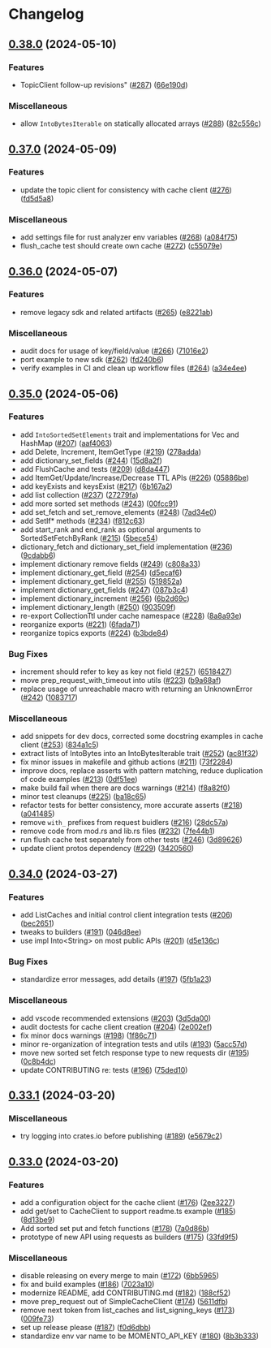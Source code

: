 # Changelog

## [0.38.0](https://github.com/momentohq/client-sdk-rust/compare/v0.37.0...v0.38.0) (2024-05-10)


### Features

* TopicClient follow-up revisions" ([#287](https://github.com/momentohq/client-sdk-rust/issues/287)) ([66e190d](https://github.com/momentohq/client-sdk-rust/commit/66e190d1bea27d4feb3ceabaa856af53d8274e47))


### Miscellaneous

* allow `IntoBytesIterable` on statically allocated arrays ([#288](https://github.com/momentohq/client-sdk-rust/issues/288)) ([82c556c](https://github.com/momentohq/client-sdk-rust/commit/82c556c424d3fe37e72faf771667a8245ca92242))

## [0.37.0](https://github.com/momentohq/client-sdk-rust/compare/v0.36.0...v0.37.0) (2024-05-09)


### Features

* update the topic client for consistency with cache client ([#276](https://github.com/momentohq/client-sdk-rust/issues/276)) ([fd5d5a8](https://github.com/momentohq/client-sdk-rust/commit/fd5d5a8ae4bd1860c85c5aa7cd195eacf9c41c1d))


### Miscellaneous

* add settings file for rust analyzer env variables ([#268](https://github.com/momentohq/client-sdk-rust/issues/268)) ([a084f75](https://github.com/momentohq/client-sdk-rust/commit/a084f75923754745fc4a11efd3ba4842e535ef29))
* flush_cache test should create own cache ([#272](https://github.com/momentohq/client-sdk-rust/issues/272)) ([c55079e](https://github.com/momentohq/client-sdk-rust/commit/c55079e2a288e887a4e2ba7f0a1591d6161ba8cc))

## [0.36.0](https://github.com/momentohq/client-sdk-rust/compare/v0.35.0...v0.36.0) (2024-05-07)


### Features

* remove legacy sdk and related artifacts ([#265](https://github.com/momentohq/client-sdk-rust/issues/265)) ([e8221ab](https://github.com/momentohq/client-sdk-rust/commit/e8221abc85e164555144c4e191c7ca013f84b852))


### Miscellaneous

* audit docs for usage of key/field/value ([#266](https://github.com/momentohq/client-sdk-rust/issues/266)) ([71016e2](https://github.com/momentohq/client-sdk-rust/commit/71016e2e44641d01a22d436ded26b3f56066da39))
* port example to new sdk ([#262](https://github.com/momentohq/client-sdk-rust/issues/262)) ([fd240b6](https://github.com/momentohq/client-sdk-rust/commit/fd240b6c386ee962d1db29a52d4152eeddc375e8))
* verify examples in CI and clean up workflow files ([#264](https://github.com/momentohq/client-sdk-rust/issues/264)) ([a34e4ee](https://github.com/momentohq/client-sdk-rust/commit/a34e4eeb0824229bc2e32d01b6e37b53ffacd6ce))

## [0.35.0](https://github.com/momentohq/client-sdk-rust/compare/v0.34.0...v0.35.0) (2024-05-06)


### Features

* add `IntoSortedSetElements` trait and implementations for Vec and HashMap ([#207](https://github.com/momentohq/client-sdk-rust/issues/207)) ([aaf4063](https://github.com/momentohq/client-sdk-rust/commit/aaf4063067b7a3428b647caf186b6208aea15d1c))
* add Delete, Increment, ItemGetType ([#219](https://github.com/momentohq/client-sdk-rust/issues/219)) ([278adda](https://github.com/momentohq/client-sdk-rust/commit/278addae4ba39715179a7447e56a356374310b16))
* add dictionary_set_fields ([#244](https://github.com/momentohq/client-sdk-rust/issues/244)) ([15d8a2f](https://github.com/momentohq/client-sdk-rust/commit/15d8a2fdc8aab7d1430ccd5534272cdf9aef849f))
* add FlushCache and tests ([#209](https://github.com/momentohq/client-sdk-rust/issues/209)) ([d8da447](https://github.com/momentohq/client-sdk-rust/commit/d8da4477668a43ef87f306c7f7032efa0815b009))
* add ItemGet/Update/Increase/Decrease TTL APIs ([#226](https://github.com/momentohq/client-sdk-rust/issues/226)) ([05886be](https://github.com/momentohq/client-sdk-rust/commit/05886be9bf0d187db426bf16d4abf130b8a11eaf))
* add keyExists and keysExist ([#217](https://github.com/momentohq/client-sdk-rust/issues/217)) ([6b167a2](https://github.com/momentohq/client-sdk-rust/commit/6b167a2f95f139f974811664fe2a365d93b5482c))
* add list collection ([#237](https://github.com/momentohq/client-sdk-rust/issues/237)) ([27279fa](https://github.com/momentohq/client-sdk-rust/commit/27279faaa35092d16244371780b851213d6759bc))
* add more sorted set methods ([#243](https://github.com/momentohq/client-sdk-rust/issues/243)) ([00fcc91](https://github.com/momentohq/client-sdk-rust/commit/00fcc914355cc1af18b7e9d4a4d4bb7fe0d82357))
* add set_fetch and set_remove_elements ([#248](https://github.com/momentohq/client-sdk-rust/issues/248)) ([7ad34e0](https://github.com/momentohq/client-sdk-rust/commit/7ad34e0f339b9815dd2f9d84a03a9e4faab84e67))
* add SetIf* methods ([#234](https://github.com/momentohq/client-sdk-rust/issues/234)) ([f812c63](https://github.com/momentohq/client-sdk-rust/commit/f812c6397f551a553d23155da6fb0bec16bf8abe))
* add start_rank and end_rank as optional arguments to SortedSetFetchByRank ([#215](https://github.com/momentohq/client-sdk-rust/issues/215)) ([5bece54](https://github.com/momentohq/client-sdk-rust/commit/5bece54b57928ca5f1ad966c11b1b6bef25c3ed7))
* dictionary_fetch and dictionary_set_field implementation ([#236](https://github.com/momentohq/client-sdk-rust/issues/236)) ([9cdabb6](https://github.com/momentohq/client-sdk-rust/commit/9cdabb6436a0455652f57d2b0a70e703e6530801))
* implement dictionary remove fields ([#249](https://github.com/momentohq/client-sdk-rust/issues/249)) ([c808a33](https://github.com/momentohq/client-sdk-rust/commit/c808a3380db0df2c34be08dcb452ae32e68689b0))
* implement dictionary_get_field ([#254](https://github.com/momentohq/client-sdk-rust/issues/254)) ([d5ecaf6](https://github.com/momentohq/client-sdk-rust/commit/d5ecaf6a7b463136873c94e5223a0799f971ca54))
* implement dictionary_get_field ([#255](https://github.com/momentohq/client-sdk-rust/issues/255)) ([519852a](https://github.com/momentohq/client-sdk-rust/commit/519852a4bec12b1a0bff61566249fe49284a88d7))
* implement dictionary_get_fields ([#247](https://github.com/momentohq/client-sdk-rust/issues/247)) ([087b3c4](https://github.com/momentohq/client-sdk-rust/commit/087b3c430e9bf01be625a444b12736501045ea3b))
* implement dictionary_increment ([#256](https://github.com/momentohq/client-sdk-rust/issues/256)) ([6b2d69c](https://github.com/momentohq/client-sdk-rust/commit/6b2d69cf092f7945a33689575acdf4c1c53a7a18))
* implement dictionary_length ([#250](https://github.com/momentohq/client-sdk-rust/issues/250)) ([903509f](https://github.com/momentohq/client-sdk-rust/commit/903509f6b58828854d11f67fb41f8680982101c2))
* re-export CollectionTtl under cache namespace ([#228](https://github.com/momentohq/client-sdk-rust/issues/228)) ([8a8a93e](https://github.com/momentohq/client-sdk-rust/commit/8a8a93e8d250d5a45c5bb033b889673aa1372696))
* reorganize exports ([#221](https://github.com/momentohq/client-sdk-rust/issues/221)) ([6fada71](https://github.com/momentohq/client-sdk-rust/commit/6fada71e1160976da10498ab47e8db98511fa437))
* reorganize topics exports ([#224](https://github.com/momentohq/client-sdk-rust/issues/224)) ([b3bde84](https://github.com/momentohq/client-sdk-rust/commit/b3bde84ca17ee91bf55ecdc2881a04e4af57e914))


### Bug Fixes

* increment should refer to key as key not field ([#257](https://github.com/momentohq/client-sdk-rust/issues/257)) ([6518427](https://github.com/momentohq/client-sdk-rust/commit/651842732ae78a3ae392e075ad93ba4747ac6fa8))
* move prep_request_with_timeout into utils ([#223](https://github.com/momentohq/client-sdk-rust/issues/223)) ([b9a68af](https://github.com/momentohq/client-sdk-rust/commit/b9a68af2124a7fde91543a9e448af68661588f4e))
* replace usage of unreachable macro with returning an UnknownError ([#242](https://github.com/momentohq/client-sdk-rust/issues/242)) ([1083717](https://github.com/momentohq/client-sdk-rust/commit/108371702273a5763046a3719f2d67e27ca33fd8))


### Miscellaneous

* add snippets for dev docs, corrected some docstring examples in cache client ([#253](https://github.com/momentohq/client-sdk-rust/issues/253)) ([834a1c5](https://github.com/momentohq/client-sdk-rust/commit/834a1c5d6664f9c97b107b56349cbd1a39cc0896))
* extract lists of IntoBytes into an IntoBytesIterable trait ([#252](https://github.com/momentohq/client-sdk-rust/issues/252)) ([ac81f32](https://github.com/momentohq/client-sdk-rust/commit/ac81f321cccbdde41f04679966d83857ffc786f0))
* fix minor issues in makefile and github actions ([#211](https://github.com/momentohq/client-sdk-rust/issues/211)) ([73f2284](https://github.com/momentohq/client-sdk-rust/commit/73f2284a2bb6fab303581bb7c9d00baa8886ef7b))
* improve docs, replace asserts with pattern matching, reduce duplication of code examples ([#213](https://github.com/momentohq/client-sdk-rust/issues/213)) ([0df51ee](https://github.com/momentohq/client-sdk-rust/commit/0df51ee69c1d1058452a27b81a9943a6d2d827ae))
* make build fail when there are docs warnings ([#214](https://github.com/momentohq/client-sdk-rust/issues/214)) ([f8a82f0](https://github.com/momentohq/client-sdk-rust/commit/f8a82f0d6b90e4d0cb732efb347a4c2589dc60c9))
* minor test cleanups ([#225](https://github.com/momentohq/client-sdk-rust/issues/225)) ([ba18c65](https://github.com/momentohq/client-sdk-rust/commit/ba18c65e7ed0a55bec5246fd79e37d57b4956a00))
* refactor tests for better consistency, more accurate asserts ([#218](https://github.com/momentohq/client-sdk-rust/issues/218)) ([a041485](https://github.com/momentohq/client-sdk-rust/commit/a04148528b3681112203caae0b5c9c3f2d8ba0e2))
* remove `with_` prefixes from request buidlers ([#216](https://github.com/momentohq/client-sdk-rust/issues/216)) ([28dc57a](https://github.com/momentohq/client-sdk-rust/commit/28dc57af2a1d06e83c8d5166455a5cb83724bbec))
* remove code from mod.rs and lib.rs files ([#232](https://github.com/momentohq/client-sdk-rust/issues/232)) ([7fe44b1](https://github.com/momentohq/client-sdk-rust/commit/7fe44b1f2a916230e7e045561dd442d4e36021de))
* run flush cache test separately from other tests ([#246](https://github.com/momentohq/client-sdk-rust/issues/246)) ([3d89626](https://github.com/momentohq/client-sdk-rust/commit/3d896267a3f9cef8ad3190f4ffce85559cfb989a))
* update client protos dependency ([#229](https://github.com/momentohq/client-sdk-rust/issues/229)) ([3420560](https://github.com/momentohq/client-sdk-rust/commit/342056050153ec9f597291eebfc2b96318f50e27))

## [0.34.0](https://github.com/momentohq/client-sdk-rust/compare/v0.33.1...v0.34.0) (2024-03-27)


### Features

* add ListCaches and initial control client integration tests ([#206](https://github.com/momentohq/client-sdk-rust/issues/206)) ([bec2651](https://github.com/momentohq/client-sdk-rust/commit/bec2651630905fd86a2091e2ccd0bc80a2d9d877))
* tweaks to builders ([#191](https://github.com/momentohq/client-sdk-rust/issues/191)) ([046d8ee](https://github.com/momentohq/client-sdk-rust/commit/046d8ee379694874d3d5baca000b2f31059e6ad0))
* use impl Into&lt;String&gt; on most public APIs ([#201](https://github.com/momentohq/client-sdk-rust/issues/201)) ([d5e136c](https://github.com/momentohq/client-sdk-rust/commit/d5e136c9071aedf80c379604d26b0d0654803513))


### Bug Fixes

* standardize error messages, add details ([#197](https://github.com/momentohq/client-sdk-rust/issues/197)) ([5fb1a23](https://github.com/momentohq/client-sdk-rust/commit/5fb1a231955606dd29b791ff4aeb142e893246e7))


### Miscellaneous

* add vscode recommended extensions ([#203](https://github.com/momentohq/client-sdk-rust/issues/203)) ([3d5da00](https://github.com/momentohq/client-sdk-rust/commit/3d5da000b32b3dc87bec67d7a10c4e6852b82acc))
* audit doctests for cache client creation ([#204](https://github.com/momentohq/client-sdk-rust/issues/204)) ([2e002ef](https://github.com/momentohq/client-sdk-rust/commit/2e002ef910aff4ef5038fa99906d22d4bfd273f2))
* fix minor docs warnings ([#198](https://github.com/momentohq/client-sdk-rust/issues/198)) ([1f86c71](https://github.com/momentohq/client-sdk-rust/commit/1f86c7156d67b6f25ae530909b5cfc8e031e5715))
* minor re-organization of integration tests and utils ([#193](https://github.com/momentohq/client-sdk-rust/issues/193)) ([5acc57d](https://github.com/momentohq/client-sdk-rust/commit/5acc57dc0531d159762f492d2e6504258d811f7f))
* move new sorted set fetch response type to new requests dir ([#195](https://github.com/momentohq/client-sdk-rust/issues/195)) ([0c8b4dc](https://github.com/momentohq/client-sdk-rust/commit/0c8b4dc4d5ebb6ed0ebcdc7e38d185ddbe6bb1ba))
* update CONTRIBUTING re: tests ([#196](https://github.com/momentohq/client-sdk-rust/issues/196)) ([75ded10](https://github.com/momentohq/client-sdk-rust/commit/75ded106023c9d32b223bb656ac0416a0a27a2c0))

## [0.33.1](https://github.com/momentohq/client-sdk-rust/compare/v0.33.0...v0.33.1) (2024-03-20)


### Miscellaneous

* try logging into crates.io before publishing ([#189](https://github.com/momentohq/client-sdk-rust/issues/189)) ([e5679c2](https://github.com/momentohq/client-sdk-rust/commit/e5679c24247f59ec666b1078e874e7d1b1b3c03f))

## [0.33.0](https://github.com/momentohq/client-sdk-rust/compare/v0.32.1...v0.33.0) (2024-03-20)


### Features

* add a configuration object for the cache client ([#176](https://github.com/momentohq/client-sdk-rust/issues/176)) ([2ee3227](https://github.com/momentohq/client-sdk-rust/commit/2ee3227a187fb6b0e13cacf9c5f9c7bace5489b2))
* add get/set to CacheClient to support readme.ts example ([#185](https://github.com/momentohq/client-sdk-rust/issues/185)) ([8d13be9](https://github.com/momentohq/client-sdk-rust/commit/8d13be9ae9b58bcaf84a58c17f13b1665377d2be))
* Add sorted set put and fetch functions ([#178](https://github.com/momentohq/client-sdk-rust/issues/178)) ([7a0d86b](https://github.com/momentohq/client-sdk-rust/commit/7a0d86ba67414088d0f411b2f48648c0d3d2bfe3))
* prototype of new API using requests as builders ([#175](https://github.com/momentohq/client-sdk-rust/issues/175)) ([33fd9f5](https://github.com/momentohq/client-sdk-rust/commit/33fd9f5f65a92ef8cb3891818e7a3b6eb4d86095))


### Miscellaneous

* disable releasing on every merge to main ([#172](https://github.com/momentohq/client-sdk-rust/issues/172)) ([6bb5965](https://github.com/momentohq/client-sdk-rust/commit/6bb596563c8ff0728746f4e2c4611118bda57541))
* fix and build examples ([#186](https://github.com/momentohq/client-sdk-rust/issues/186)) ([7023a10](https://github.com/momentohq/client-sdk-rust/commit/7023a10981d9c4c0c96b2bcbf539577235fb554e))
* modernize README, add CONTRIBUTING.md ([#182](https://github.com/momentohq/client-sdk-rust/issues/182)) ([188cf52](https://github.com/momentohq/client-sdk-rust/commit/188cf5217638047fb353afd0870da8c813beac1d))
* move prep_request out of SimpleCacheClient ([#174](https://github.com/momentohq/client-sdk-rust/issues/174)) ([5611dfb](https://github.com/momentohq/client-sdk-rust/commit/5611dfb0f65d7044e1b6f32dc95aad853430c246))
* remove next token from list_caches and list_signing_keys ([#173](https://github.com/momentohq/client-sdk-rust/issues/173)) ([009fe73](https://github.com/momentohq/client-sdk-rust/commit/009fe7363bb4e583e8b4a5a5b2ddaa2dc6dec74e))
* set up release please ([#187](https://github.com/momentohq/client-sdk-rust/issues/187)) ([f0d6dbb](https://github.com/momentohq/client-sdk-rust/commit/f0d6dbb287b2a09814a8dfe8b6283b9134777f67))
* standardize env var name to be MOMENTO_API_KEY ([#180](https://github.com/momentohq/client-sdk-rust/issues/180)) ([8b3b333](https://github.com/momentohq/client-sdk-rust/commit/8b3b333c5085ac9a66ac70a3d72dd4a97f064e6f))
